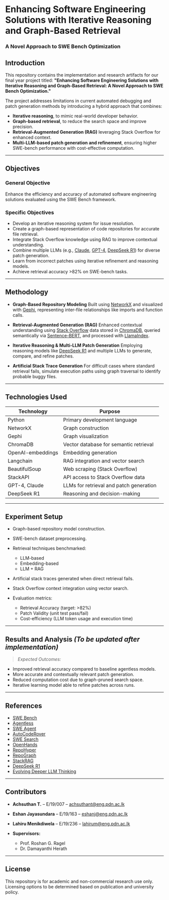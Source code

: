 # Enhancing Software Engineering Solutions with Iterative Reasoning and Graph-Based Retrieval

### A Novel Approach to SWE Bench Optimization

## Introduction

This repository contains the implementation and research artifacts for our final year project titled:
**"Enhancing Software Engineering Solutions with Iterative Reasoning and Graph-Based Retrieval: A Novel Approach to SWE Bench Optimization."**

The project addresses limitations in current automated debugging and patch generation methods by introducing a hybrid approach that combines:

* **Iterative reasoning**, to mimic real-world developer behavior.
* **Graph-based retrieval**, to reduce the search space and improve precision.
* **Retrieval-Augmented Generation (RAG)** leveraging Stack Overflow for enhanced context.
* **Multi-LLM-based patch generation and refinement**, ensuring higher SWE-bench performance with cost-effective computation.

---

## Objectives

### General Objective

Enhance the efficiency and accuracy of automated software engineering solutions evaluated using the SWE Bench framework.

### Specific Objectives

* Develop an iterative reasoning system for issue resolution.
* Create a graph-based representation of code repositories for accurate file retrieval.
* Integrate Stack Overflow knowledge using RAG to improve contextual understanding.
* Combine multiple LLMs (e.g., [Claude](https://www.anthropic.com/index/introducing-claude), [GPT-4](https://openai.com/gpt-4), [DeepSeek R1](https://arxiv.org/abs/2501.12948)) for diverse patch generation.
* Learn from incorrect patches using iterative refinement and reasoning models.
* Achieve retrieval accuracy >82% on SWE-bench tasks.

---

## Methodology

* **Graph-Based Repository Modeling**
  Built using [NetworkX](https://networkx.org/) and visualized with [Gephi](https://gephi.org/), representing inter-file relationships like imports and function calls.

* **Retrieval-Augmented Generation (RAG)**
  Enhanced contextual understanding using [Stack Overflow](https://stackoverflow.com/) data stored in [ChromaDB](https://www.trychroma.com/), queried semantically via [Sentence-BERT](https://www.sbert.net/), and processed with [LlamaIndex](https://www.llamaindex.ai/).

* **Iterative Reasoning & Multi-LLM Patch Generation**
  Employing reasoning models like [DeepSeek R1](https://arxiv.org/abs/2501.12948) and multiple LLMs to generate, compare, and refine patches.

* **Artificial Stack Trace Generation**
  For difficult cases where standard retrieval fails, simulate execution paths using graph traversal to identify probable buggy files.

---

## Technologies Used

| Technology        | Purpose                                 |
| ----------------- | --------------------------------------- |
| Python            | Primary development language            |
| NetworkX          | Graph construction                      |
| Gephi             | Graph visualization                     |
| ChromaDB          | Vector database for semantic retrieval  |
| OpenAI-embeddings | Embedding generation                    |
| Langchain         | RAG integration and vector search       |
| BeautifulSoup     | Web scraping (Stack Overflow)           |
| StackAPI          | API access to Stack Overflow data       |
| GPT-4, Claude     | LLMs for retrieval and patch generation |
| DeepSeek R1       | Reasoning and decision-making           |

---

## Experiment Setup

* Graph-based repository model construction.
* SWE-bench dataset preprocessing.
* Retrieval techniques benchmarked:

  * LLM-based
  * Embedding-based
  * LLM + RAG
* Artificial stack traces generated when direct retrieval fails.
* Stack Overflow context integration using vector search.
* Evaluation metrics:

  * Retrieval Accuracy (target: >82%)
  * Patch Validity (unit test pass/fail)
  * Cost-efficiency (LLM token usage and execution time)

---

## Results and Analysis *(To be updated after implementation)*

> *Expected Outcomes:*

* Improved retrieval accuracy compared to baseline agentless models.
* More accurate and contextually relevant patch generation.
* Reduced computation cost due to graph-pruned search space.
* Iterative learning model able to refine patches across runs.

---

## References

* [SWE Bench](https://arxiv.org/abs/2310.06770)
* [Agentless](https://arxiv.org/abs/2407.01489)
* [SWE Agent](https://arxiv.org/abs/2405.15793)
* [AutoCodeRover](https://dl.acm.org/doi/10.1145/3597926.3627613)
* [SWE Search](https://arxiv.org/abs/2410.20285)
* [OpenHands](https://arxiv.org/abs/2407.16741)
* [RepoHyper](https://arxiv.org/abs/2403.06095)
* [RepoGraph](https://arxiv.org/abs/2410.14684)
* [StackRAG](https://arxiv.org/abs/2406.13840)
* [DeepSeek R1](https://arxiv.org/abs/2501.12948)
* [Evolving Deeper LLM Thinking](https://arxiv.org/abs/2501.09891)

---

## Contributors

* **Achsuthan T.** – E/19/007 – [achsuthant@eng.pdn.ac.lk](mailto:achsuthant@eng.pdn.ac.lk)
* **Eshan Jayasundara** – E/19/163 – [eshanj@eng.pdn.ac.lk](mailto:eshanj@eng.pdn.ac.lk)
* **Lahiru Menikdiwela** – E/19/236 – [lahirum@eng.pdn.ac.lk](mailto:lahirum@eng.pdn.ac.lk)
* **Supervisors:**

  * Prof. Roshan G. Ragel
  * Dr. Damayanthi Herath

---

## License

This repository is for academic and non-commercial research use only. Licensing options to be determined based on publication and university policy.
